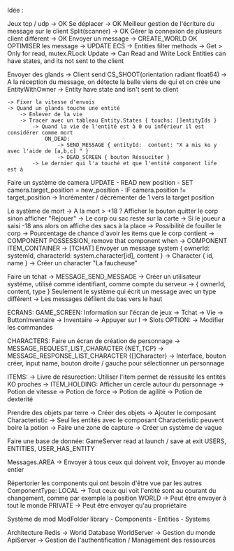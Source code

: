 Idée :

Jeux tcp / udp -> OK
Se déplacer -> OK
Meilleur gestion de l'écriture du message sur le client Split(scanner) -> OK
Gérer la connexion de plusieurs client différent -> OK
Envoyer un message -> CREATE_WORLD OK
OPTIMISER les message -> UPDATE
    ECS
        -> Entities filter methods
            -> Get > Only for read, mutex.RLock Update -> Can Read and Write Lock
Entities can have states, and its not sent to the client

Envoyer des glands
    -> Client send CS_SHOOT(orientation radiant float64)
        -> A la réception du message, on détecte la balle viens de qui et on crée une EntityWithOwner
    -> Entity have state and isn't sent to client

    -> Fixer la vitesse d'envois
    -> Quand un glands touche une entité
        -> Enlever de la vie
        -> Tracer avec un tableau Entity.States { touchs: []entityIds }
            -> Quand la vie de l'entité est à 0 ou inférieur il est considérer comme mort
                ON_DEAD:
                    -> SEND_MESSAGE { entityId:  content: "X a mis ko y avec l'aide de [a,b,c] " }
                    -> DEAD_SCREEN { bouton Réssuciter }
            -> Le dernier qui l'a touché et que l'entité component life est à 
            

Faire un système de camera
    UPDATE
        - READ new position
        - SET camera.target_position = new_position
        - IF camera.position != target_position
            -> Incrémenter / décrémenter de 1 vers la target position


Le système de mort
    -> A la mort > +18 ? Afficher le bouton quitter le corp sinon afficher "Rejouer"
    -> Le corp ou sac reste sur la carte
    -> Si le joueur a saisi -18 ans alors on affiche des sacs à la place
    -> Possibilité de fouiller le corp -> Pourcentage de chance d'avoir les items que le corp contient
    -> COMPONENT POSSESSION, remove that component when 
    -> COMPONENT ITEM_CONTAINER
    -> [TCHAT] Envoyer un message system { ownerId: systemId, characterId: system.character[id], content }
        -> Character { id, name }
            -> Créer un character "La faucheuse"


Faire un tchat
    -> MESSAGE_SEND_MESSAGE
        -> Créer un utilisateur systéme, utilisé comme identifiant, comme compte du serveur
        -> { ownerId, content, type } Seulement le système qui écrit un message avec un type différent
        -> Les messages défilent du bas vers le haut


ECRANS:
GAME_SCREEN: Information sur l'écran de jeux
    -> Tchat
    -> Vie
    -> ButtonInventaire -> Inventaire -> Appuyer sur I
    -> Slots
OPTION:
    -> Modifier les commandes

CHARACTERS: Faire un écran de création de personnage
    -> MESSAGE_REQUEST_LIST_CHARACTER {NET_TCP}
    -> MESSAGE_RESPONSE_LIST_CHARACTER {[]Character}
    -> Interface, bouton créer, input name, bouton droite / gauche pour sélectionner un personnage

ITEMS:
    -> Livre de résurection: Utiliser l'item permet de réssusité les entités KO proches
        -> ITEM_HOLDING: Afficher un cercle autour du personnage
    -> Potion de vitesse
    -> Potion de force
    -> Potion de agilité
    -> Potion de dexterité

Prendre des objets par terre
-> Créer des objets
-> Ajouter le composant Characteristic
-> Seul les entités avec le composant Characteristic peuvent boire la potion
-> Faire une zone de capture
    -> Créer un système de vague

Faire une base de donnée:
    GameServer read at launch / save at exit
    USERS, ENTITIES, USER_HAS_ENTITY


Messages.AREA -> Envoyer à tous ceux qui doivent voir, Envoyer au monde entier

Répertorier les components qui ont besoin d'être vue par les autres
    ComponentType: 
        LOCAL -> Tout ceux qui voit l'entité sont au courant du changement, comme par exemple la position
        WORLD -> Peut être envoyer à tout le monde
        PRIVATE -> Peut être envoyer qu'au propriétaire

Système de mod
ModFolder
    library
        - Components
        - Entities
        - Systems

Architecture
    Redis -> World Database
    WorldServer -> Gestion du monde
    ApiServer -> Gestion de l'authentification / Management des ressources

